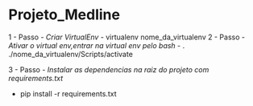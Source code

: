 # Projeto_Medline

1 - Passo - *Criar VirtualEnv*
	- virtualenv nome_da_virtualenv
2 - Passo - *Ativar o virtual env,entrar na virtual env pelo bash*
	- . ./nome_da_virtualenv/Scripts/activate


3 - Passo - *Instalar as dependencias na raiz do projeto com requirements.txt*
  - pip install -r requirements.txt
